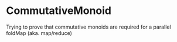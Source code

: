 # CommutativeMonoid
Trying to prove that commutative monoids are required for a parallel foldMap (aka. map/reduce)
